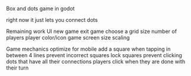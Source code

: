 Box and dots game in godot

right now it just lets you connect dots

Remaining work
UI
new game
exit game
choose a grid size
number of players
player color/icon
game screen size
scaling

Game mechanics
optimize for mobile
add a square when tapping in between 4 lines
prevent incorrect squares
lock squares
prevent clicking dots that have all their connections
players click when they are done with their turn

